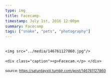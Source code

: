 ```yaml
---
type: img
title: Facecamp-
timestamp: July 1st, 2016 12:00pm
summary: Facecamp 
tags: ["snake", "pets", "photography"]
---
```


                
                
                
                                                                                        <img src="../media/146761127860.jpg"/>
                                                                                          <div class="caption"><p>Facecam.</p> </div>
                                    
                
                
                
                
                                
<small>source: https://saturdayxiii.tumblr.com/post/146761127860</small>